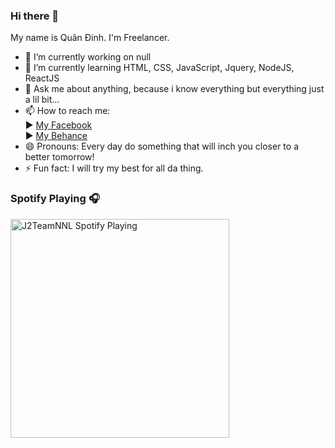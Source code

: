 ### Hi there 👋
My name is Quân Đinh. I'm Freelancer.

- 🔭 I’m currently working on null
- 🌱 I’m currently learning HTML, CSS, JavaScript, Jquery, NodeJS, ReactJS
- 💬 Ask me about anything, because i know everything but everything just a lil bit...
- 📫 How to reach me: <br>
      ► <a href="https://www.facebook.com/imquanfm/"> My Facebook </a> <br>
      ► <a href="https://www.behance.net/quninh "> My Behance </a>
- 😄 Pronouns: Every day do something that will inch you closer to a better tomorrow!
- ⚡ Fun fact: I will try my best for all da thing.

### Spotify Playing 🎧
<img src="https://spotify-playing-git-master.j2teamnnl.vercel.app/api/spotify-playing" alt="J2TeamNNL Spotify Playing" width="350" />
